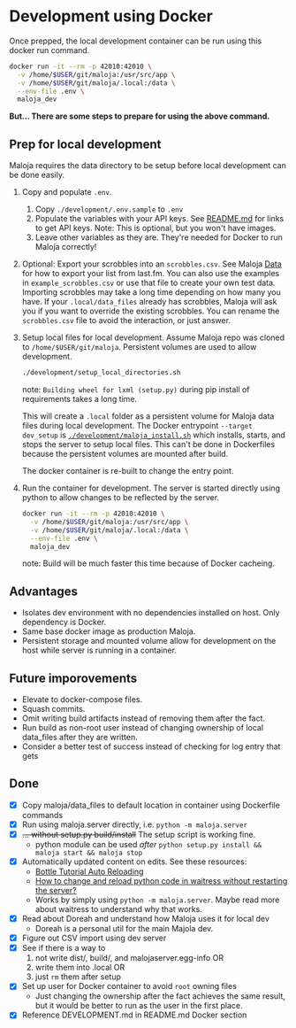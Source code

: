 # Development using Docker

Once prepped, the local development container can be run using this docker run command.

```bash
docker run -it --rm -p 42010:42010 \
  -v /home/$USER/git/maloja:/usr/src/app \
  -v /home/$USER/git/maloja/.local:/data \
  --env-file .env \
  maloja_dev
```

<!-- Or you can use the equivalent docker-compose command.

```bash
docker-compose up
``` -->

**But... There are some steps to prepare for using the above command.**

## Prep for local development

Maloja requires the data directory to be setup before local development can be done easily.

1. Copy and populate `.env`.

    1. Copy `./development/.env.sample` to `.env`
    1. Populate the variables with your API keys. See [README.md](./README.md) for links to get API keys. Note: This is optional, but you won't have images.
    1. Leave other variables as they are. They're needed for Docker to run Maloja correctly!

1. Optional: Export your scrobbles into an `scrobbles.csv`. See Maloja [Data](./README.md#data) for how to export your list from last.fm. You can also use the examples in `example_scrobbles.csv` or use that file to create your own test data. Importing scrobbles may take a long time depending on how many you have. If your `.local/data_files` already has scrobbles, Maloja will ask you if you want to override the existing scrobbles. You can rename the `scrobbles.csv` file to avoid the interaction, or just answer.

1. Setup local files for local development. Assume Maloja repo was cloned to `/home/$USER/git/maloja`. Persistent volumes are used to allow development.

    ```bash
    ./development/setup_local_directories.sh
    ```

    note: `Building wheel for lxml (setup.py)` during pip install of requirements takes a long time.

    This will create a `.local` folder as a persistent volume for Maloja data files during local development. The Docker entrypoint `--target dev_setup` is [`./development/maloja_install.sh`](./development/maloja_install.sh) which installs, starts, and stops the server to setup local files. This can't be done in Dockerfiles because the persistent volumes are mounted after build.

    The docker container is re-built to change the entry point.

1. Run the container for development.  The server is started directly using python to allow changes to be reflected by the server.

    ```bash
    docker run -it --rm -p 42010:42010 \
      -v /home/$USER/git/maloja:/usr/src/app \
      -v /home/$USER/git/maloja/.local:/data \
      --env-file .env \
      maloja_dev
    ```

    note: Build will be much faster this time because of Docker cacheing.

## Advantages

- Isolates dev environment with no dependencies installed on host. Only dependency is Docker.
- Same base docker image as production Maloja.
- Persistent storage and mounted volume allow for development on the host while server is running in a container.

## Future imporovements

- Elevate to docker-compose files.
- Squash commits.
- Omit writing build artifacts instead of removing them after the fact.
- Run build as non-root user instead of changing ownership of local data_files after they are written.
- Consider a better test of success instead of checking for log entry that gets

## Done

- [x] Copy maloja/data_files to default location in container using Dockerfile commands
- [x] Run using maloja.server directly, i.e. `python -m maloja.server`
- [x] ~~... without setup.py build/install~~ The setup script is working fine.
   - python module can be used _after_ `python setup.py install && maloja start && maloja stop`
- [x] Automatically updated content on edits. See these resources:
  - [Bottle Tutorial Auto Reloading](https://bottlepy.org/docs/dev/tutorial.html#auto-reloading)
  - [How to change and reload python code in waitress without restarting the server?](https://stackoverflow.com/questions/36817604/how-to-change-and-reload-python-code-in-waitress-without-restarting-the-server)
  - Works by simply using `python -m maloja.server`. Maybe read more about waitress to understand why that works.
- [x] Read about Doreah and understand how Maloja uses it for local dev
  - Doreah is a personal util for the main Majola dev.
- [x] Figure out CSV import using dev server
- [x] See if there is a way to
    1. not write dist/, build/, and malojaserver.egg-info OR
    1. write them into .local OR
    1. just `rm` them after setup
- [x] Set up user for Docker container to avoid `root` owning files
  - Just changing the ownership after the fact achieves the same result, but it would be better to run as the user in the first place.
- [x] Reference DEVELOPMENT.md in README.md Docker section
